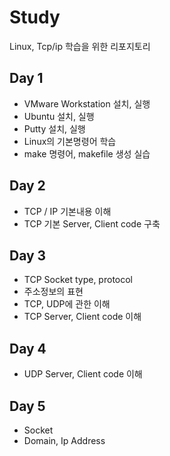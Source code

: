 # Study
Linux, Tcp/ip 학습을 위한 리포지토리

## Day 1
  - VMware Workstation 설치, 실행
  - Ubuntu 설치, 실행
  - Putty 설치, 실행
  - Linux의 기본명령어 학습
  - make 명령어, makefile 생성 실습

## Day 2
  - TCP / IP 기본내용 이해
  - TCP 기본 Server, Client code 구축
  
## Day 3
  - TCP Socket type, protocol
  - 주소정보의 표현
  - TCP, UDP에 관한 이해
  - TCP Server, Client code 이해

## Day 4
  - UDP Server, Client code 이해

## Day 5
  - Socket 
  - Domain, Ip Address
